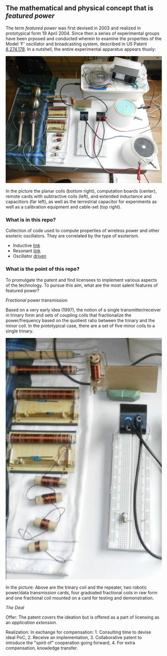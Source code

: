 ## The mathematical and physical concept that is _featured power_

The term _featured power_ was first devised in 2003 and realized in prototypical form 19 April 2004. Since then a series of experimental groups have been prposed and conducted wherein to examine the properties of the Model 'F' oscillator and broadcasting system, described in US Patent [8,274.178](/patent/US8274178.pdf). In a nutshell, the entire experimental apparatus appears thusly:

![image](/images/2014/everything_overhead.jpg)

In the picture the planar coils (bottom right), computation boards (center), remote cards with subtractive coils (left), and extended inductance and capacitiors (far left), as well as the terrestrial capacitor for experiments as well as a calibration equipment and cable-set (top right).

### What is in this repo?

Collection of code used to compute properties of wireless power and other esoteric oscillators. They are correlated by the type of esoterism.

* Inductive [link](/linking/inductive%20link/ReadMe.md)
* Resonant [link](/linking/resonant%20link/ReadMe.md)
* Oscillator [driven](/linking/oscillator-driven/ReadMe.md)

### What is the point of this repo?

To promulgate the patent and find licensees to implement various aspects of the technology. To pursue this aim, what are the most salent features of featured power?

_Fractional_ power transmission

Based on a very early idea (1997), the notion of a single transmitter/receiver in trinary form and sets of coupling coils that fractionalize the power/frequency based on the quotient ratio between the trinary and the minor coil. In the prototypical case, there are a set of five minor coils to a single trinary.

![fractional](/images/2014/fractionals.jpg)

In the picture: Above are the trinary coil and the repeater, two robotic power/data transmission cards, four graduated fractional coils in raw form and one fractional coil mounted on a card for testing and demonstration.

_The Deal_

Offer: The patent covers the ideation but is offered as a part of licensing as an _application extension_.

Realization: In exchange for compensation: 1. Consulting time to devise ideal PoC, 2. Receive an implementation, 3. Collaborative patent to introduce the "spirit of" cooperation going forward, 4. For extra compensation, knowledge transfer.